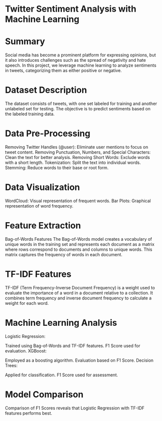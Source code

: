 # Twitter Sentiment Analysis with Machine Learning
# Summary
Social media has become a prominent platform for expressing opinions, but it also introduces challenges such as the spread of negativity and hate speech. In this project, we leverage machine learning to analyze sentiments in tweets, categorizing them as either positive or negative.

# Dataset Description
The dataset consists of tweets, with one set labeled for training and another unlabeled set for testing. The objective is to predict sentiments based on the labeled training data.

# Data Pre-Processing
Removing Twitter Handles (@user): Eliminate user mentions to focus on tweet content.
Removing Punctuation, Numbers, and Special Characters: Clean the text for better analysis.
Removing Short Words: Exclude words with a short length.
Tokenization: Split the text into individual words.
Stemming: Reduce words to their base or root form.
# Data Visualization
WordCloud: Visual representation of frequent words.
Bar Plots: Graphical representation of word frequency.
# Feature Extraction
Bag-of-Words Features
The Bag-of-Words model creates a vocabulary of unique words in the training set and represents each document as a matrix where rows correspond to documents and columns to unique words. This matrix captures the frequency of words in each document.

# TF-IDF Features
TF-IDF (Term Frequency-Inverse Document Frequency) is a weight used to evaluate the importance of a word in a document relative to a collection. It combines term frequency and inverse document frequency to calculate a weight for each word.

# Machine Learning Analysis
Logistic Regression:

Trained using Bag-of-Words and TF-IDF features.
F1 Score used for evaluation.
XGBoost:

Employed as a boosting algorithm.
Evaluation based on F1 Score.
Decision Trees:

Applied for classification.
F1 Score used for assessment.
# Model Comparison
Comparison of F1 Scores reveals that Logistic Regression with TF-IDF features performs best.
